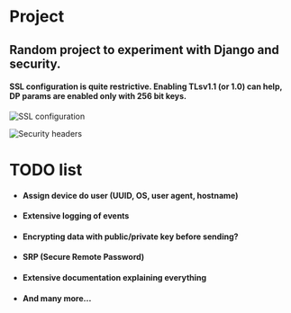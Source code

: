 # Project

## Random project to experiment with Django and security.  

#### SSL configuration is quite restrictive. Enabling TLsv1.1 (or 1.0) can help, DP params are enabled only with 256 bit keys.

![SSL configuration](https://s3.eu-central-1.amazonaws.com/manager-static/manual_upload/f1b7eb93-194a-4e18-b103-a10e469285fb.png)

![Security headers](https://s3.eu-central-1.amazonaws.com/manager-static/manual_upload/d055d38b-aab2-4d17-ba94-bd9c1c409787.png)


# TODO list
- #### Assign device do user (UUID, OS, user agent, hostname)
- #### Extensive logging of events
- #### Encrypting data with public/private key before sending?
- #### SRP (Secure Remote Password)
- #### Extensive documentation explaining everything
- #### And many more...
